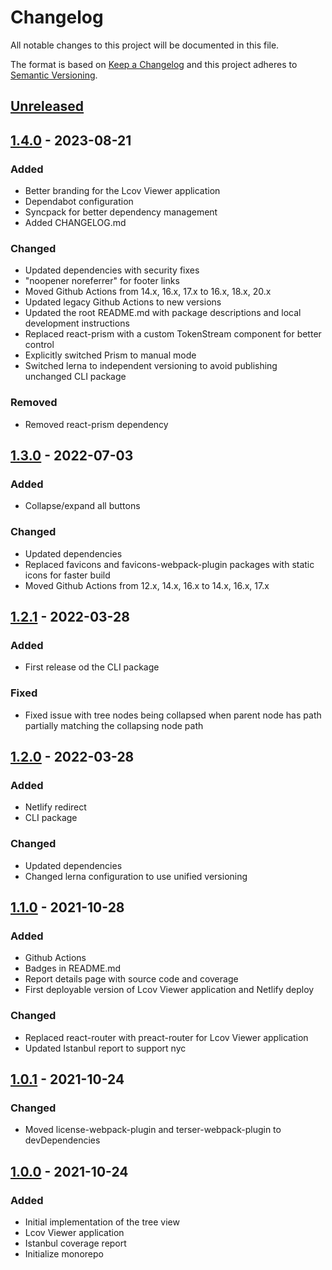 # Changelog

All notable changes to this project will be documented in this file.

The format is based on [Keep a Changelog](http://keepachangelog.com/)
and this project adheres to [Semantic Versioning](http://semver.org/).

## [Unreleased]

## [1.4.0] - 2023-08-21
### Added
* Better branding for the Lcov Viewer application
* Dependabot configuration
* Syncpack for better dependency management
* Added CHANGELOG.md

### Changed
* Updated dependencies with security fixes
* "noopener noreferrer" for footer links
* Moved Github Actions from 14.x, 16.x, 17.x to 16.x, 18.x, 20.x
* Updated legacy Github Actions to new versions
* Updated the root README.md with package descriptions and local development instructions
* Replaced react-prism with a custom TokenStream component for better control
* Explicitly switched Prism to manual mode
* Switched lerna to independent versioning to avoid publishing unchanged CLI package

### Removed
* Removed react-prism dependency

## [1.3.0] - 2022-07-03
### Added
* Collapse/expand all buttons

### Changed
* Updated dependencies
* Replaced favicons and favicons-webpack-plugin packages with static icons for faster build
* Moved Github Actions from 12.x, 14.x, 16.x to 14.x, 16.x, 17.x

## [1.2.1] - 2022-03-28
### Added
* First release od the CLI package

### Fixed
* Fixed issue with tree nodes being collapsed when parent node has path partially matching the collapsing node path

## [1.2.0] - 2022-03-28
### Added
* Netlify redirect
* CLI package

### Changed
* Updated dependencies
* Changed lerna configuration to use unified versioning

## [1.1.0] - 2021-10-28
### Added
* Github Actions
* Badges in README.md
* Report details page with source code and coverage
* First deployable version of Lcov Viewer application and Netlify deploy

### Changed
* Replaced react-router with preact-router for Lcov Viewer application
* Updated Istanbul report to support nyc

## [1.0.1] - 2021-10-24
### Changed
* Moved license-webpack-plugin and terser-webpack-plugin to devDependencies

## [1.0.0] - 2021-10-24
### Added
* Initial implementation of the tree view
* Lcov Viewer application
* Istanbul coverage report
* Initialize monorepo

[//]: # (Reference links)

[Unreleased]: https://github.com/eugenezinovyev/lcov-viewer/compare/v1.4.0...HEAD
[1.4.0]: https://github.com/eugenezinovyev/lcov-viewer/compare/v1.3.0...v1.4.0
[1.3.0]: https://github.com/eugenezinovyev/lcov-viewer/compare/v1.2.1...v1.3.0
[1.2.1]: https://github.com/eugenezinovyev/lcov-viewer/compare/v1.2.0...v1.2.1
[1.2.0]: https://github.com/eugenezinovyev/lcov-viewer/compare/v1.1.0...v1.2.0
[1.1.0]: https://github.com/eugenezinovyev/lcov-viewer/compare/v1.0.1...v1.1.0
[1.0.1]: https://github.com/eugenezinovyev/lcov-viewer/compare/v1.0.0...v1.0.1
[1.0.0]: https://github.com/eugenezinovyev/lcov-viewer/releases/tag/v1.0.0
